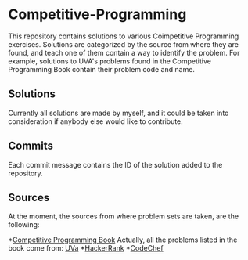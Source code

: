 # Competitive-Programming
This repository contains solutions to various Coimpetitive Programming exercises. Solutions are categorized by the source from where they are found, and teach one of them contain a way to identify the problem. For example, solutions to UVA's problems found in the Competitive Programming Book contain their problem code and name.

## Solutions
Currently all solutions are made by myself, and it could be taken into consideration if anybody else would like to contribute.

## Commits
Each commit message contains the ID of the solution added to the repository.

## Sources
 At the moment, the sources from where problem sets are taken, are the following:

*[Competitive Programming Book](http://cpbook.net/)
Actually, all the problems listed in the book come from: [UVa](https://uva.onlinejudge.org/)
*[HackerRank](https://www.hackerrank.com)
*[CodeChef](https://www.codechef.com)
